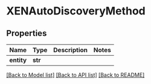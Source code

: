 # XENAutoDiscoveryMethod

## Properties
Name | Type | Description | Notes
------------ | ------------- | ------------- | -------------
**entity** | **str** |  | 

[[Back to Model list]](../README.md#documentation-for-models) [[Back to API list]](../README.md#documentation-for-api-endpoints) [[Back to README]](../README.md)

